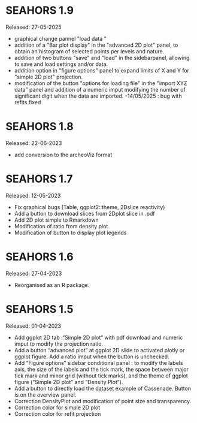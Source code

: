 # SEAHORS 1.9
Released: 27-05-2025
* graphical change pannel "load data "
* addition of a "Bar plot display" in the "advanced 2D plot" panel, to obtain an histogram of selected points per levels and nature.
* addition of two buttons "save" and "load" in the sidebarpanel, allowing to save and load settings and/or data.
* addition option in "figure options" panel to expand limits of X and Y for "simple 2D plot" projection.
* modification of the button "options for loading file" in the "import XYZ data" panel and addition of a numeric imput modifying the number of significant digit when the data are imported. -14/05/2025 : bug with refits fixed

# SEAHORS 1.8
Released: 22-06-2023

* add conversion to the archeoViz format

# SEAHORS 1.7
Released: 12-05-2023

* Fix graphical bugs (Table, ggplot2::theme, 2Dslice reactivity)
* Add a button to download slices from 2Dplot slice in .pdf
* Add 2D plot simple to Rmarkdown
* Modification of ratio from density plot
* Modification of button to display plot legends


# SEAHORS 1.6
Released: 27-04-2023

* Reorganised as an R package.

# SEAHORS 1.5
Released: 01-04-2023

* Add ggplot 2D tab :“Simple 2D plot” with pdf download and numeric imput to modify the projection ratio.
* Add a button “advanced plot” at ggplot 2D slide to activated plotly or ggplot figure. Add a ratio imput when the button is unchecked.
* Add “Figure options” sidebar conditional panel : to modify the labels axis, the size of the labels and the tick mark, the space between major tick mark and minor grid (without tick marks), and the theme of ggplot figure (“Simple 2D plot” and “Density Plot”).
* Add a button to directly load the dataset example of Cassenade. Button is on the overview panel.
* Correction DensityPlot and modification of point size and transparency.
* Correction color for simple 2D plot
* Correction color for refit projection
